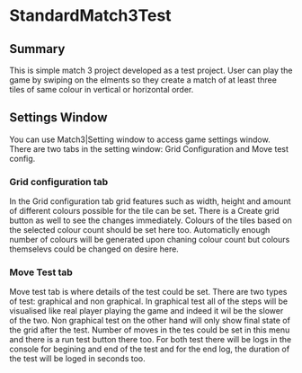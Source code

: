 # StandardMatch3Test

## Summary
This is simple match 3 project developed as a test project. User can play the game by swiping on the elments so they create a match of at least three tiles of same colour in vertical or horizontal order.

## Settings Window
You can use Match3|Setting window to access game settings window.
There are two tabs in the setting window: Grid Configuration and Move test config.

### Grid configuration tab

In the Grid configuration tab grid features such as width, height and amount of different colours possible for the tile can be set.
There is a Create grid button as well to see the changes immediately. Colours of the tiles based on the selected colour count should be set here too. Automaticlly enough number of colours will be generated upon chaning colour count but colours themselevs could be changed on desire here.

### Move Test tab

Move test tab is where details of the test could be set. There are two types of test: graphical and non graphical.
In graphical test all of the steps will be visualised like real player playing the game and indeed it wil be the slower of the two.
Non graphical test on the other hand will only show final state of the grid after the test.
Number of moves in the tes could be set in this menu and there is a run test button there too.
For both test there will be logs in the console for begining and end of the test and for the end log, the duration of the test will be loged in seconds too.
